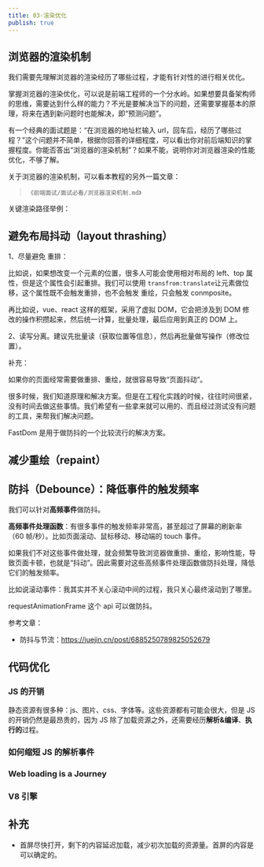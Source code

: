 ```yaml
---
title: 03-渲染优化
publish: true
---
```


<ArticleTopAd></ArticleTopAd>

## 浏览器的渲染机制

我们需要先理解浏览器的渲染经历了哪些过程，才能有针对性的进行相关优化。

掌握浏览器的渲染优化，可以说是前端工程师的一个分水岭。如果想要具备架构师的思维，需要达到什么样的能力？不光是要解决当下的问题，还需要掌握基本的原理，将来在遇到新问题时也能解决，即“预测问题”。

有一个经典的面试题是：“在浏览器的地址栏输入 url，回车后，经历了哪些过程？”这个问题并不简单，根据你回答的详细程度，可以看出你对前后端知识的掌握程度。你能否答出“浏览器的渲染机制”？如果不能，说明你对浏览器渲染的性能优化，不够了解。

关于浏览器的渲染机制，可以看本教程的另外一篇文章：

> `《前端面试/面试必看/浏览器渲染机制.md》`

关键渲染路径举例：

## 避免布局抖动（layout thrashing）

1、尽量避免 重排：

比如说，如果想改变一个元素的位置，很多人可能会使用相对布局的 left、top 属性，但是这个属性会引起重排。我们可以使用 `transfrom:translate`让元素做位移，这个属性既不会触发重排，也不会触发 重绘，只会触发 conmposite。

再比如说，vue、react 这样的框架，采用了虚拟 DOM，它会把涉及到 DOM 修改的操作积攒起来，然后统一计算，批量处理，最后应用到真正的 DOM 上。

2、读写分离。建议先批量读（获取位置等信息），然后再批量做写操作（修改位置）。

补充：

如果你的页面经常需要做重排、重绘，就很容易导致“页面抖动”。

很多时候，我们知道原理和解决方案。但是在工程化实践的时候，往往时间很紧，没有时间去做这些事情。我们希望有一些拿来就可以用的、而且经过测试没有问题的工具，来帮我们解决问题。

FastDom 是用于做防抖的一个比较流行的解决方案。

## 减少重绘（repaint）

## 防抖（Debounce）：降低事件的触发频率

我们可以针对**高频事件**做防抖。

**高频事件处理函数**：有很多事件的触发频率非常高，甚至超过了屏幕的刷新率（60 帧/秒）。比如页面滚动、鼠标移动、移动端的 touch 事件。

如果我们不对这些事件做处理，就会频繁导致浏览器做重排、重绘，影响性能，导致页面卡顿，也就是“抖动”。因此需要对这些高频事件处理函数做防抖处理，降低它们的触发频率。

比如说滚动事件：我其实并不关心滚动中间的过程，我只关心最终滚动到了哪里。

requestAnimationFrame 这个 api 可以做防抖。

参考文章：

- 防抖与节流：https://juejin.cn/post/6885250789825052679

## 代码优化

### JS 的开销

静态资源有很多种：js、图片、css、字体等。这些资源都有可能会很大，但是 JS 的开销仍然是最昂贵的，因为 JS 除了加载资源之外，还需要经历**解析&编译**、**执行的**过程。

### 如何缩短 JS 的解析事件

### Web loading is a Journey

### V8 引擎

## 补充

- 首屏尽快打开，剩下的内容延迟加载，减少初次加载的资源量。首屏的内容是可以确定的。
